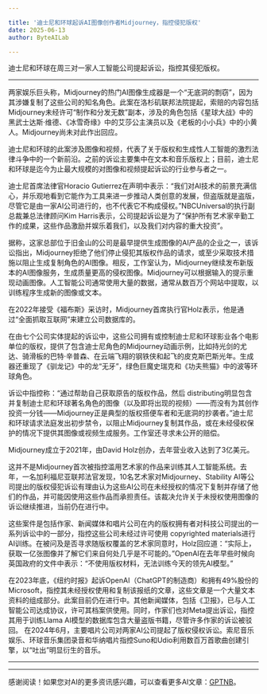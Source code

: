 ```yaml
---

title: '迪士尼和环球起诉AI图像创作者Midjourney，指控侵犯版权'
date: 2025-06-13
author: ByteAILab

---
```


迪士尼和环球在周三对一家人工智能公司提起诉讼，指控其侵犯版权。

---
两家娱乐巨头称，Midjourney的热门AI图像生成器是一个“无底洞的剽窃”，因为其涉嫌复制了这些公司的知名角色。此案在洛杉矶联邦法院提起，索赔的内容包括Midjourney未经许可“制作和分发无数”副本，涉及的角色包括《星球大战》中的黑武士达斯·维德、《冰雪奇缘》中的艾莎公主演员以及《老板的小小兵》中的小黄人。Midjourney尚未对此作出回应。

迪士尼和环球的此案涉及图像和视频，代表了关于版权和生成性人工智能的激烈法律斗争中的一个新前沿。之前的诉讼主要集中在文本和音乐版权上；目前，迪士尼和环球是迄今为止最大规模的对图像和视频提起诉讼的行业参与者之一。

迪士尼首席法律官Horacio Gutierrez在声明中表示：“我们对AI技术的前景充满信心，并乐观地看到它能作为工具来进一步推动人类创意的发展，但盗版就是盗版，尽管它是由一家AI公司进行的，也不代表它不构成侵权。”NBCUniversal的执行副总裁兼总法律顾问Kim Harris表示，公司提起诉讼是为了“保护所有艺术家辛勤工作的成果，这些作品激励并娱乐着我们，以及我们对内容的重大投资”。

据称，这家总部位于旧金山的公司是最早提供生成图像的AI产品的企业之一，该诉讼指出，Midjourney拒绝了他们停止侵犯其版权作品的请求，或至少采取技术措施以阻止生成复制角色的AI图像。相反，工作室认为，Midjourney继续发布新版本的AI图像服务，生成质量更高的侵权图像。Midjourney可以根据输入的提示重现动画图像。人工智能公司通常使用大量的数据，通常从数百万个网站中提取，以训练程序生成新的图像或文本。

在2022年接受《福布斯》采访时，Midjourney首席执行官Holz表示，他是通过“全面抓取互联网”来建立公司数据库的。

在由七个公司实体提起的诉讼中，这些公司拥有或控制迪士尼和环球影业各个电影单位的版权，提供了包含迪士尼角色的Midjourney动画示例，比如持光剑的尤达、骑滑板的巴特·辛普森、在云端飞翔的钢铁侠和起飞的皮克斯巴斯光年。生成器还重现了《驯龙记》中的龙“无牙”，绿色巨魔史瑞克和《功夫熊猫》中的波等环球角色。

诉讼中指控称：“通过帮助自己获取原告的版权作品，然后 distributing明显包含并复制迪士尼和环球著名角色的图像（以及即将出现的视频）——而没有为其创作投资一分钱——Midjourney正是典型的版权搭便车者和无底洞的抄袭者。”迪士尼和环球请求法庭发出初步禁令，以阻止Midjourney复制其作品，或在未经侵权保护的情况下提供其图像或视频生成服务。工作室还寻求未公开的赔偿。

Midjourney成立于2021年，由David Holz创办，去年营业收入达到了3亿美元。

这并不是Midjourney首次被指控滥用艺术家的作品来训练其人工智能系统。去年，一名加利福尼亚联邦法官发现，10名艺术家对Midjourney、Stability AI等公司提出的版权侵犯诉讼有理由认为这些AI公司在未经授权的情况下复制并存储了他们的作品，并可能因使用这些作品而承担责任。该裁决允许关于未授权使用图像的诉讼继续推进，当前仍在进行中。

这些案件是包括作家、新闻媒体和唱片公司在内的版权拥有者对科技公司提出的一系列诉讼中的一部分，指控这些公司未经过许可使用 copyrighted materials进行AI训练。在被问及是否寻求随版权覆盖的艺术家同意时，Holz回应道：“实际上，获取一亿张图像并了解它们来自何处几乎是不可能的。”OpenAI在去年早些时候向英国政府的文件中表示：“不使用版权材料，无法训练今天的领先AI模型。”

在2023年底，《纽约时报》起诉OpenAI（ChatGPT的制造商）和拥有49%股份的Microsoft，指控其未经授权使用和复制该报纸的文章，这些文章是一个大量文本资料的组成部分。此案目前仍在进行中。其他新闻媒体，包括《卫报》，已与人工智能公司达成协议，许可其档案供使用。同时，作家们也对Meta提出诉讼，指控其用于训练Llama AI模型的数据库包含大量盗版书籍，尽管许多作家的诉讼被驳回。
在2024年6月，主要唱片公司对两家AI公司提起了版权侵权诉讼。索尼音乐娱乐、环球音乐集团录音和华纳唱片指控Suno和Udio利用数百万首歌曲创建引擎，以“吐出”明显衍生的音乐。

---
---
感谢阅读！如果您对AI的更多资讯感兴趣，可以查看更多AI文章：[GPTNB](https://gptnb.com)。